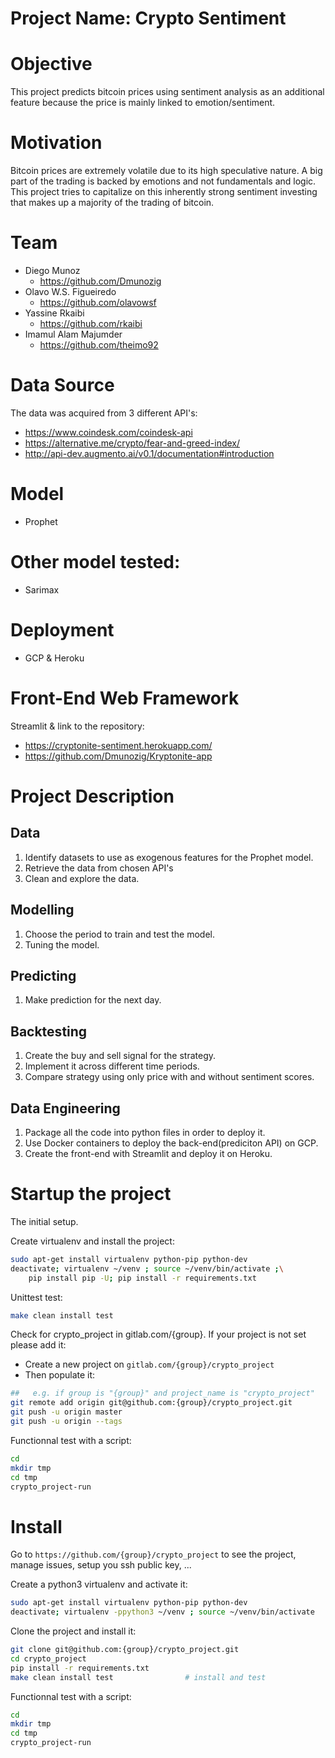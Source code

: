 # Project Name: Crypto Sentiment
# Objective
This project predicts bitcoin prices using sentiment analysis as an additional feature because the price is mainly linked to emotion/sentiment.   

# Motivation
Bitcoin prices are extremely volatile due to its high speculative nature. A big part of the trading is backed by emotions and not fundamentals and logic. This project tries to capitalize on this inherently strong sentiment investing that makes up a majority of the trading of bitcoin. 

# Team
- Diego Munoz
    - https://github.com/Dmunozig
- Olavo W.S. Figueiredo
    - https://github.com/olavowsf
- Yassine Rkaibi
    - https://github.com/rkaibi
- Imamul Alam Majumder
    - https://github.com/theimo92

# Data Source 
The data was acquired from 3 different API's:
- https://www.coindesk.com/coindesk-api
- https://alternative.me/crypto/fear-and-greed-index/
- http://api-dev.augmento.ai/v0.1/documentation#introduction

# Model
- Prophet
# Other model tested:
- Sarimax
# Deployment
- GCP & Heroku

# Front-End Web Framework
Streamlit & link to the repository:
- https://cryptonite-sentiment.herokuapp.com/
- https://github.com/Dmunozig/Kryptonite-app

# Project Description

## Data
1. Identify datasets to use as exogenous features for the Prophet model.
2. Retrieve the data from chosen API's
3. Clean and explore the data.

## Modelling
1. Choose the period to train and test the model.
2. Tuning the model.

## Predicting
1. Make prediction for the next day.


## Backtesting
1. Create the buy and sell signal for the strategy.
2. Implement it across different time periods.
3. Compare strategy using only price with and without sentiment scores.

## Data Engineering
1. Package all the code into python files in order to deploy it.
2. Use Docker containers to deploy the back-end(prediciton API) on GCP.
3. Create the front-end with Streamlit and deploy it on Heroku.



# Startup the project

The initial setup.

Create virtualenv and install the project:
```bash
sudo apt-get install virtualenv python-pip python-dev
deactivate; virtualenv ~/venv ; source ~/venv/bin/activate ;\
    pip install pip -U; pip install -r requirements.txt
```

Unittest test:
```bash
make clean install test
```

Check for crypto_project in gitlab.com/{group}.
If your project is not set please add it:

- Create a new project on `gitlab.com/{group}/crypto_project`
- Then populate it:

```bash
##   e.g. if group is "{group}" and project_name is "crypto_project"
git remote add origin git@github.com:{group}/crypto_project.git
git push -u origin master
git push -u origin --tags
```

Functionnal test with a script:

```bash
cd
mkdir tmp
cd tmp
crypto_project-run
```

# Install

Go to `https://github.com/{group}/crypto_project` to see the project, manage issues,
setup you ssh public key, ...

Create a python3 virtualenv and activate it:

```bash
sudo apt-get install virtualenv python-pip python-dev
deactivate; virtualenv -ppython3 ~/venv ; source ~/venv/bin/activate
```

Clone the project and install it:

```bash
git clone git@github.com:{group}/crypto_project.git
cd crypto_project
pip install -r requirements.txt
make clean install test                # install and test
```
Functionnal test with a script:

```bash
cd
mkdir tmp
cd tmp
crypto_project-run
```
